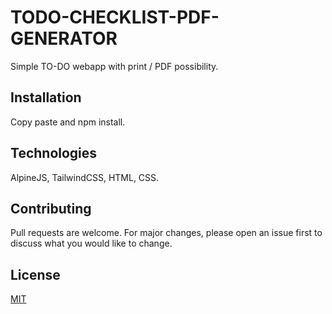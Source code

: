 # TODO-CHECKLIST-PDF-GENERATOR

Simple TO-DO webapp with print / PDF possibility.

## Installation
Copy paste and npm install.

## Technologies
AlpineJS, TailwindCSS, HTML, CSS.

## Contributing
Pull requests are welcome. For major changes, please open an issue first
to discuss what you would like to change.

## License
[MIT](https://choosealicense.com/licenses/mit/)